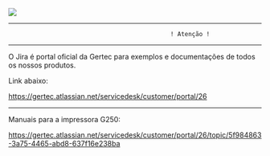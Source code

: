 [![](https://pbs.twimg.com/media/EKzBdw7WwAQrq8J.png)](https://www.gertec.com.br/)

----------------------------------------------------------------------

                                                 ! Atenção !
 
  ----------------------------------------------------------------------

 O Jira é portal oficial da Gertec para exemplos e documentações de todos os nossos produtos. 
 
 Link abaixo:
 
 https://gertec.atlassian.net/servicedesk/customer/portal/26
 
 ----------------------------------------------------------------------

Manuais para a impressora G250:

https://gertec.atlassian.net/servicedesk/customer/portal/26/topic/5f984863-3a75-4465-abd8-637f16e238ba

